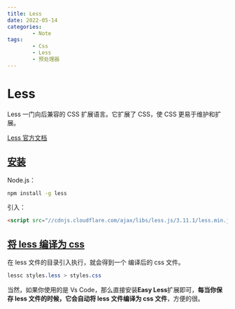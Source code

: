 ```yaml
---
title: Less
date: 2022-05-14
categories:
        - Note
tags:
        - Css
        - Less
        - 预处理器
---
```


# Less

Less 一门向后兼容的 CSS 扩展语言。它扩展了 CSS，使 CSS 更易于维护和扩展。

[Less 官方文档](https://less.bootcss.com/)

## [安装](https://less.bootcss.com/)

Node.js：

```sh
npm install -g less
```

引入：

```html
<script src="//cdnjs.cloudflare.com/ajax/libs/less.js/3.11.1/less.min.js"></script>
```

## [将 less 编译为 css](https://less.bootcss.com/usage/)

在 less 文件的目录引入执行，就会得到一个 编译后的 css 文件。

```css
lessc styles.less > styles.css
```

当然，如果你使用的是 Vs Code，那么直接安装**Easy Less**扩展即可，**每当你保存 less 文件的时候，它会自动将 less 文件编译为 css 文件**，方便的很。
